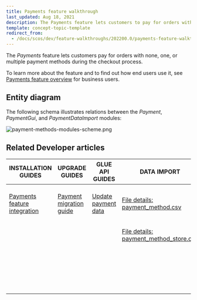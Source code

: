 ```yaml
---
title: Payments feature walkthrough
last_updated: Aug 18, 2021
description: The Payments feature lets customers to pay for orders with none, one, or multiple payment methods during the checkout process.
template: concept-topic-template
redirect_from:
  - /docs/scos/dev/feature-walkthroughs/202200.0/payments-feature-walkthrough.html
---
```


The _Payments_ feature lets customers pay for orders with none, one, or multiple payment methods during the checkout process.


To learn more about the feature and to find out how end users use it, see [Payments feature overview](/docs/scos/user/features/{{page.version}}/payments-feature-overview.html) for business users.


## Entity diagram

The following schema illustrates relations between the _Payment_, _PaymentGui_, and _PaymentDataImport_ modules:

<div class="width-100">

![payment-methods-modules-scheme.png](https://spryker.s3.eu-central-1.amazonaws.com/docs/Features/Payment/Payment+Methods+Overview/payment-methods-modules-scheme.png)

</div>


## Related Developer articles

| INSTALLATION GUIDES  | UPGRADE GUIDES | GLUE API GUIDES | DATA IMPORT | TUTORIALS AND HOWTOS | REFERENCES |
|---|---|---|---|---|---|
| [Payments feature integration](/docs/scos/dev/feature-integration-guides/{{page.version}}/payments-feature-integration.html) | [Payment migration guide](/docs/scos/dev/module-migration-guides/migration-guide-payment.html) | [Update payment data](/docs/pbc/all/cart-and-checkout/{{page.version}}/manage-using-glue-api/check-out/update-payment-data.html) | [File details: payment_method.csv](/docs/scos/dev/data-import/{{page.version}}/data-import-categories/commerce-setup/file-details-payment-method-store.csv.html) | [HowTo: Hydrate payment methods for an order](/docs/scos/dev/tutorials-and-howtos/howtos/howto-hydrate-payment-methods-for-an-order.html) | [Payment partners](/docs/scos/user/technology-partners/{{page.version}}/payment-partners/adyen.html) <!-- must be a link to the whole directory payment-partnerts --> |
|  |  |  | [File details: payment_method_store.csv](/docs/scos/dev/data-import/{{page.version}}/data-import-categories/commerce-setup/file-details-payment-method-store.csv.html) | [Implementing Direct Debit Payment](/docs/scos/dev/back-end-development/data-manipulation/payment-methods/direct-debit-example-implementation/implementing-direct-debit-payment.html) |  |
|  |  |  |  | [Interact with third party payment providers using Glue API](/docs/scos/dev/glue-api-guides/{{site.version}}/glue-api-tutorials/interact-with-third-party-payment-providers-using-glue-api.html) |  |
